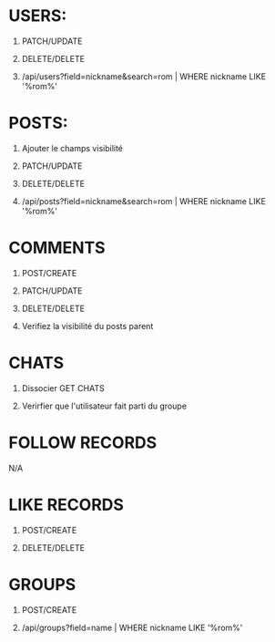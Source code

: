 # USERS:

1. PATCH/UPDATE

1. DELETE/DELETE

1. /api/users?field=nickname&search=rom | WHERE nickname LIKE '%rom%'

# POSTS:

1. Ajouter le champs visibilité

1. PATCH/UPDATE

1. DELETE/DELETE

1. /api/posts?field=nickname&search=rom | WHERE nickname LIKE '%rom%'

# COMMENTS

1. POST/CREATE

1. PATCH/UPDATE

1. DELETE/DELETE

1. Verifiez la visibilité du posts parent

# CHATS

1. Dissocier GET CHATS

1. Verirfier que l'utilisateur fait parti du groupe

# FOLLOW RECORDS

N/A

# LIKE RECORDS

1. POST/CREATE

2. DELETE/DELETE

# GROUPS

1. POST/CREATE

1. /api/groups?field=name | WHERE nickname LIKE '%rom%'
